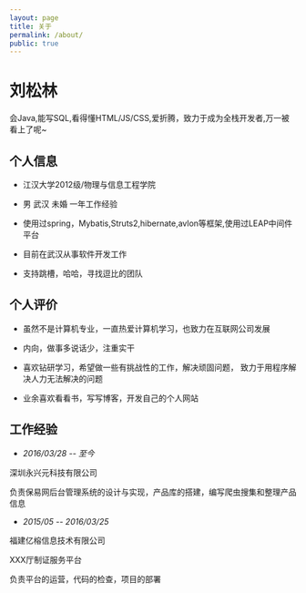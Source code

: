 ```yaml
---
layout: page
title: 关于
permalink: /about/
public: true
---
```



# 刘松林


会Java,能写SQL,看得懂HTML/JS/CSS,爱折腾，致力于成为全栈开发者,万一被看上了呢~


## 个人信息

- 江汉大学2012级/物理与信息工程学院

-  男   武汉 未婚  一年工作经验

- 使用过spring，Mybatis,Struts2,hibernate,avlon等框架,使用过LEAP中间件平台

- 目前在武汉从事软件开发工作

- 支持跳槽，哈哈，寻找逗比的团队

## 个人评价

- 虽然不是计算机专业，一直热爱计算机学习，也致力在互联网公司发展

- 内向，做事多说话少，注重实干

- 喜欢钻研学习，希望做一些有挑战性的工作，解决顽固问题， 致力于用程序解决人力无法解决的问题

- 业余喜欢看看书，写写博客，开发自己的个人网站


## 工作经验

- *2016/03/28  --  至今*  
 
深圳永兴元科技有限公司

负责保易网后台管理系统的设计与实现，产品库的搭建，编写爬虫搜集和整理产品信息


- *2015/05  -- 2016/03/25*

福建亿榕信息技术有限公司

XXX厅制证服务平台

负责平台的运营，代码的检查，项目的部署


